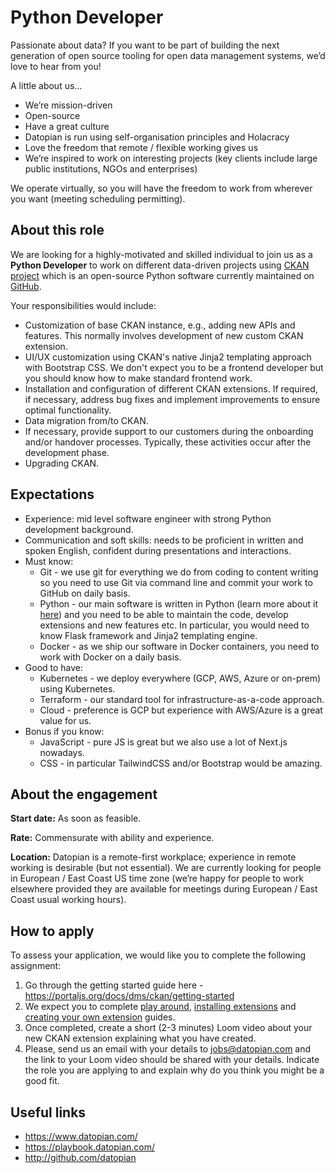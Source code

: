 # Python Developer

Passionate about data? If you want to be part of building the next generation of open source tooling for open data management systems, we’d love to hear from you!
 
A little about us… 
- We’re mission-driven 
- Open-source
- Have a great culture 
- Datopian is run using self-organisation principles and Holacracy
- Love the freedom that remote / flexible working gives us
- We’re inspired to work on interesting projects (key clients include large public institutions, NGOs and enterprises)

We operate virtually, so you will have the freedom to work from wherever you want (meeting scheduling permitting).

## About this role

We are looking for a highly-motivated and skilled individual to join us as a **Python Developer** to work on different data-driven projects using [CKAN project](https://ckan.org/) which is an open-source Python software currently maintained on [GitHub](https://github.com/ckan/ckan).

Your responsibilities would include:

- Customization of base CKAN instance, e.g., adding new APIs and features. This normally involves development of new custom CKAN extension.
- UI/UX customization using CKAN's native Jinja2 templating approach with Bootstrap CSS. We don't expect you to be a frontend developer but you should know how to make standard frontend work.
- Installation and configuration of different CKAN extensions. If required, if necessary, address bug fixes and implement improvements to ensure optimal functionality.
- Data migration from/to CKAN.
- If necessary, provide support to our customers during the onboarding and/or handover processes. Typically, these activities occur after the development phase.
- Upgrading CKAN.

## Expectations

- Experience: mid level software engineer with strong Python development background.
- Communication and soft skills: needs to be proficient in written and spoken English, confident during presentations and interactions.
- Must know:
  - Git - we use git for everything we do from coding to content writing so you need to use Git via command line and commit your work to GitHub on daily basis.
  - Python - our main software is written in Python (learn more about it [here](https://github.com/ckan/ckan)) and you need to be able to maintain the code, develop extensions and new features etc. In particular, you would need to know Flask framework and Jinja2 templating engine.
  - Docker - as we ship our software in Docker containers, you need to work with Docker on a daily basis.
- Good to have:
  - Kubernetes - we deploy everywhere (GCP, AWS, Azure or on-prem) using Kubernetes.
  - Terraform - our standard tool for infrastructure-as-a-code approach.
  - Cloud - preference is GCP but experience with AWS/Azure is a great value for us.
- Bonus if you know:
  - JavaScript - pure JS is great but we also use a lot of Next.js nowadays.
  - CSS - in particular TailwindCSS and/or Bootstrap would be amazing.

## About the engagement

**Start date:** As soon as feasible.

**Rate:** Commensurate with ability and experience.

**Location:** Datopian is a remote-first workplace; experience in remote working is desirable (but not essential). We are currently looking for people in European  / East Coast US time zone (we’re happy for people to work elsewhere provided they are available for meetings during European / East Coast usual working hours).

## How to apply

To assess your application, we would like you to complete the following assignment:

1. Go through the getting started guide here - https://portaljs.org/docs/dms/ckan/getting-started
2. We expect you to complete [play around](https://portaljs.org/docs/dms/ckan/play-around), [installing extensions](https://portaljs.org/docs/dms/ckan/install-extension) and [creating your own extension](https://portaljs.org/docs/dms/ckan/create-extension) guides.
3. Once completed, create a short (2-3 minutes) Loom video about your new CKAN extension explaining what you have created.
4. Please, send us an email with your details to jobs@datopian.com and the link to your Loom video should be shared with your details. Indicate the role you are applying to and explain why do you think you might be a good fit.

## Useful links

- https://www.datopian.com/
- https://playbook.datopian.com/
- http://github.com/datopian
